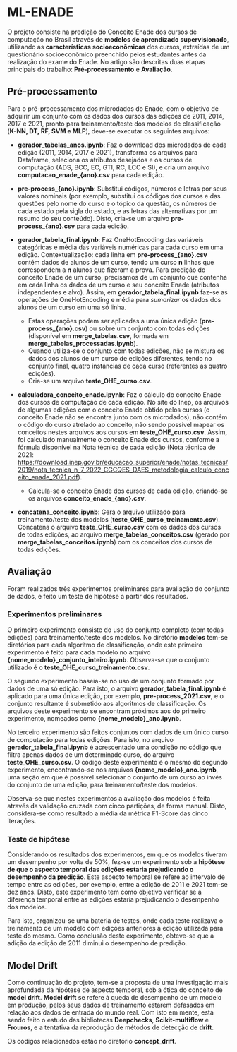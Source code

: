 # ML-ENADE

O projeto consiste na predição do Conceito Enade dos cursos de computação no Brasil através de **modelos de aprendizado supervisionado**, utilizando as **características socioeconômicas** dos cursos, extraídas de um questionário socioeconômico preenchido pelos estudantes antes da realização do exame do Enade. No artigo são descritas duas etapas principais do trabalho: **Pré-processamento** e **Avaliação**.

## Pré-processamento

Para o pré-processamento dos microdados do Enade, com o objetivo de adquirir um conjunto com os dados dos cursos das edições de 2011, 2014, 2017 e 2021, pronto para treinamento/teste dos modelos de classificação (**K-NN, DT, RF, SVM e MLP**), deve-se executar os seguintes arquivos:

- **gerador_tabelas_anos.ipynb**: Faz o download dos microdados de cada edição (2011, 2014, 2017 e 2021), transforma os arquivos para Dataframe, seleciona os atributos desejados e os cursos de computação (ADS, BCC, EC, GTI, RC, LCC e SI), e cria um arquivo **computacao_enade_{ano}.csv** para cada edição.

- **pre-process_{ano}.ipynb**: Substitui códigos, números e letras por seus valores nominais (por exemplo, substitui os códigos dos cursos e das questões pelo nome do curso e o tópico da questão, os números de cada estado pela sigla do estado, e as letras das alternativas por um resumo do seu conteúdo). Disto, cria-se um arquivo **pre-process_{ano}.csv** para cada edição.

- **gerador_tabela_final.ipynb**: Faz OneHotEncoding das variáveis categóricas e média das variáveis numéricas para cada curso em uma edição. Contextualização: cada linha em **pre-process_{ano}.csv** contém dados de alunos de um curso, tendo um curso **n** linhas que correspondem a **n** alunos que fizeram a prova. Para predição do conceito Enade de um curso, precisamos de um conjunto que contenha em cada linha os dados de um curso e seu conceito Enade (atributos independentes e alvo). Assim, em **gerador_tabela_final.ipynb** faz-se as operações de OneHotEncoding e média para *sumarizar* os dados dos alunos de um curso em uma só linha.
    - Estas operações podem ser aplicadas a uma única edição (**pre-process_{ano}.csv**) ou sobre um conjunto com todas edições (disponível em **merge_tabelas.csv**, formada em **merge_tabelas_processadas.ipynb**).
    - Quando utiliza-se o conjunto com todas edições, não se mistura os dados dos alunos de um curso de edições diferentes, tendo no conjunto final, quatro instâncias de cada curso (referentes as quatro edições).
    - Cria-se um arquivo **teste_OHE_curso.csv**.
    
- **calculadora_conceito_enade.ipynb**: Faz o cálculo do conceito Enade dos cursos de computação de cada edição. No site do Inep, os arquivos de algumas edições com o conceito Enade obtido pelos cursos (o conceito Enade não se encontra junto com os microdados), não contém o código do curso atrelado ao conceito, não sendo possível mapear os conceitos nestes arquivos aos cursos em **teste_OHE_curso.csv**. Assim, foi calculado manualmente o conceito Enade dos cursos, conforme a fórmula disponível na Nota técnica de cada edição (Nota técnica de 2021: https://download.inep.gov.br/educacao_superior/enade/notas_tecnicas/2019/nota_tecnica_n_7_2022_CGCQES_DAES_metodologia_calculo_conceito_enade_2021.pdf).
    - Calcula-se o conceito Enade dos cursos de cada edição, criando-se os arquivos **conceito_enade_{ano}.csv**.

- **concatena_conceito.ipynb**: Gera o arquivo utilizado para treinamento/teste dos modelos (**teste_OHE_curso_treinamento.csv**). Concatena o arquivo **teste_OHE_curso.csv** com os dados dos cursos de todas edições, ao arquivo **merge_tabelas_conceitos.csv** (gerado por **merge_tabelas_conceitos.ipynb**) com os conceitos dos cursos de todas edições.

## Avaliação

Foram realizados três experimentos preliminares para avaliação do conjunto de dados, e feito um teste de hipótese a partir dos resultados.

### Experimentos preliminares

O primeiro experimento consiste do uso do conjunto completo (com todas edições) para treinamento/teste dos modelos. No diretório **modelos** tem-se diretórios para cada algoritmo de classificação, onde este primeiro experimento é feito para cada modelo no arquivo **{nome_modelo}_conjunto_inteiro.ipynb**. Observa-se que o conjunto utilizado é o **teste_OHE_curso_treinamento.csv**.

O segundo experimento baseia-se no uso de um conjunto formado por dados de uma só edição. Para isto, o arquivo **gerador_tabela_final.ipynb** é aplicado para uma única edição, por exemplo, **pre-process_2021.csv**, e o conjunto resultante é submetido aos algoritmos de classificação. Os arquivos deste experimento se encontram próximos aos do primeiro experimento, nomeados como **{nome_modelo}_ano.ipynb**.

No terceiro experimento são feitos conjuntos com dados de um único curso de computação para todas edições. Para isto, no arquivo **gerador_tabela_final.ipynb** é acrescentado uma condição no código que filtra apenas dados de um determinado curso, do arquivo **teste_OHE_curso.csv**. O código deste experimento é o mesmo do segundo experimento, encontrando-se nos arquivos **{nome_modelo}_ano.ipynb**, uma seção em que é possível selecionar o conjunto de um curso ao invés do conjunto de uma edição, para treinamento/teste dos modelos.

Observa-se que nestes experimentos a avaliação dos modelos é feita através da validação cruzada com cinco partições, de forma manual. Disto, considera-se como resultado a média da métrica F1-Score das cinco iterações.

### Teste de hipótese

Considerando os resultados dos experimentos, em que os modelos tiveram um desempenho por volta de 50%, fez-se um experimento sob a **hipótese de que o aspecto temporal das edições estaria prejudicando o desempenho da predição**. Este aspecto temporal se refere ao intervalo de tempo entre as edições, por exemplo, entre a edição de 2011 e 2021 tem-se dez anos. Disto, este experimento tem como objetivo verificar se a diferença temporal entre as edições estaria prejudicando o desempenho dos modelos.

Para isto, organizou-se uma bateria de testes, onde cada teste realizava o treinamento de um modelo com edições anteriores à edição utilizada para teste do mesmo. Como conclusão deste experimento, obteve-se que a adição da edição de 2011 diminui o desempenho de predição.

## Model Drift

Como continuação do projeto, tem-se a proposta de uma investigação mais aprofundada da hipótese de aspecto temporal, sob a ótica do conceito de **model drift**. **Model drift** se refere à queda de desempenho de um modelo em produção, pelos seus dados de treinamento estarem defasados em relação aos dados de entrada do mundo real. Com isto em mente, está sendo feito o estudo das bibliotecas **Deepchecks**, **Scikit-multiflow** e **Frouros**, e a tentativa da reprodução de métodos de detecção de **drift**.

Os códigos relacionados estão no diretório **concept_drift**.


